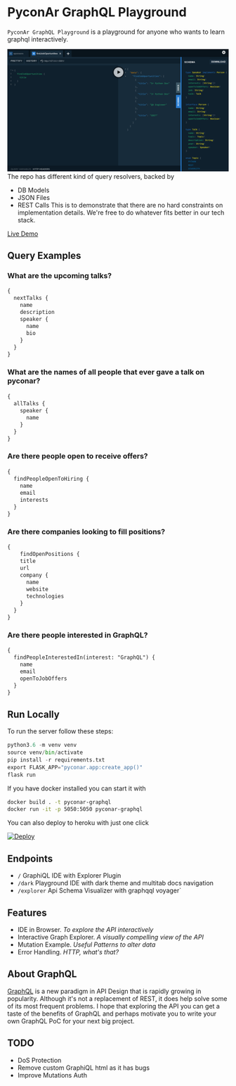 # PyconAr GraphQL Playground
`PyconAr GraphQL Playground` is a playground for anyone who wants to learn graphql interactively.

![Screenshot](pyconar/static/demo.png)
The repo has different kind of query resolvers, backed by
- DB Models
- JSON Files
- REST Calls
This is to demonstrate that there are no hard constraints on implementation details. 
We're free to do whatever fits better in our tech stack.

[Live Demo](https://pyconar.herokuapp.com/)

## Query Examples

### What are the upcoming talks?
```gql
{
  nextTalks {
    name
    description
    speaker {
      name
      bio
    }
  }
}
```

### What are the names of all people that ever gave a talk on pyconar? 
```gql
{
  allTalks {
    speaker {
      name
    }
  }
}
```

### Are there people open to receive offers?
```gql
{
  findPeopleOpenToHiring {
    name
    email
    interests
  }
}
```

### Are there companies looking to fill positions?
```gql
{
	findOpenPositions {
    title
    url
    company {
      name
      website
      technologies
    }
  }
}
```

### Are there people interested in GraphQL?
```gql
{
  findPeopleInterestedIn(interest: "GraphQL") {
    name
    email
    openToJobOffers
  }
}
```

## Run Locally
To run the server follow these steps:
```python
python3.6 -m venv venv
source venv/bin/activate
pip install -r requirements.txt
export FLASK_APP="pyconar.app:create_app()"
flask run
```
If you have docker installed you can start it with
```bash
docker build . -t pyconar-graphql
docker run -it -p 5050:5050 pyconar-graphql
```
You can also deploy to heroku with just one click

[![Deploy](https://www.herokucdn.com/deploy/button.svg)](https://heroku.com/deploy?template=https://github.com/Ambro17/pyconar-graphql/tree/master)

## Endpoints
 - `/` GraphiQL IDE with Explorer Plugin
 - `/dark` Playground IDE with dark theme and multitab docs navigation
 - `/explorer` Api Schema Visualizer with graphqql voyager`


## Features
- IDE in Browser. _To explore the API interactively_
- Interactive Graph Explorer. _A visually compelling view of the API_
- Mutation Example. _Useful Patterns to alter data_
- Error Handling. _HTTP, what's that?_


## About GraphQL
[GraphQL](https://graphql.org/) is a new paradigm in API Design that is rapidly growing in popularity.
Although it's not a replacement of REST, it does help solve some of its most frequent problems.
I hope that exploring the API you can get a taste of the benefits of GraphQL and perhaps motivate you to write your own GraphQL PoC for your next big project.


## TODO
- DoS Protection
- Remove custom GraphiQL html as it has bugs
- Improve Mutations Auth

